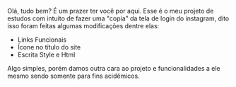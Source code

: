 Olá, tudo bem? É um prazer ter você por aqui. 
Esse é o meu projeto de estudos com intuito de fazer uma "copia"
da tela de login do instagram, dito isso foram feitas algumas 
modificações dentre elas:

- Links Funcionais
- Ícone no título do site
- Escrita Style e Html

Algo simples, porém damos outra cara ao projeto e funcionalidades
a ele mesmo sendo somente para fins acidêmicos.


